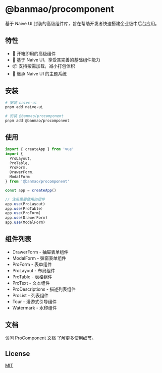 # @banmao/procomponent

基于 Naive UI 封装的高级组件库，旨在帮助开发者快速搭建企业级中后台应用。

## 特性

- 🚀 开箱即用的高级组件
- 💪 基于 Naive UI，享受其完善的基础组件能力
- 📦 支持按需加载，减小打包体积
- 🎨 继承 Naive UI 的主题系统

## 安装

```bash
# 安装 naive-ui
pnpm add naive-ui

# 安装 @banmao/procomponent
pnpm add @banmao/procomponent
```

## 使用

```ts
import { createApp } from 'vue'
import { 
  ProLayout,
  ProTable,
  ProForm,
  DrawerForm,
  ModalForm
} from '@banmao/procomponent'

const app = createApp()

// 注册需要使用的组件
app.use(ProLayout)
app.use(ProTable)
app.use(ProForm)
app.use(DrawerForm)
app.use(ModalForm)
```

## 组件列表

- DrawerForm - 抽屉表单组件
- ModalForm - 弹窗表单组件
- ProForm - 表单组件
- ProLayout - 布局组件
- ProTable - 表格组件
- ProText - 文本组件
- ProDescriptions - 描述列表组件
- ProList - 列表组件
- Tour - 漫游式引导组件
- Watermark - 水印组件

## 文档

访问 [ProComponent 文档](https://procomponent.banmao.cc/) 了解更多使用细节。

## License

[MIT](./LICENSE)